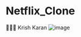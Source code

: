# Netflix_Clone
🧑🏻‍💻 Krish Karan
![image](https://github.com/Karan-Krish/Netflix_Clone/assets/159697389/d5b9c914-c1c5-44ae-9c90-2d91bd3ec46e)
